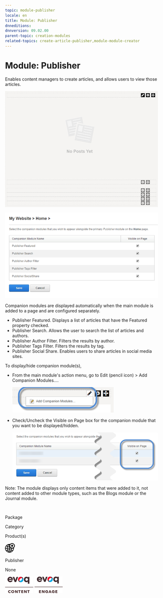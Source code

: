 ```yaml
---
topic: module-publisher
locale: en
title: Module: Publisher
dnneditions: 
dnnversion: 09.02.00
parent-topic: creation-modules
related-topics: create-article-publisher,module-module-creator
---
```


# Module: Publisher

Enables content managers to create articles, and allows users to view those articles.

  

![Publisher module](/images/scr-module-Publisher.png)

  
  

![Companion modules for the Publisher module](/images/scr-module-Publisher-companions.png)

  

Companion modules are displayed automatically when the main module is added to a page and are configured separately.

*   Publisher Featured. Displays a list of articles that have the Featured property checked.
*   Publisher Search. Allows the user to search the list of articles and authors.
*   Publisher Author Filter. Filters the results by author.
*   Publisher Tags Filter. Filters the results by tag.
*   Publisher Social Share. Enables users to share articles in social media sites.

To display/hide companion module(s),

*   From the main module's action menu, go to Edit (pencil icon) \> Add Companion Modules....  
    
    ![Edit (pencil icon) action menu > Add Companion Modules...](/images/scr-actionmenu-edit-addcompanionmodules.png)
    
      
    
*   Check/Uncheck the Visible on Page box for the companion module that you want to be displayed/hidden.  
    
    ![](/images/scr-companions-VisibleOnPage.png)
    
      
    

Note: The module displays only content items that were added to it, not content added to other module types, such as the Blogs module or the Journal module.

 

Package

Category

Product(s)

 ![icon](/images/ico-module-publisher.png) 

Publisher

None

 ![Evoq Content](/images/ico-evoq-content.png) ![Evoq Engage](/images/ico-evoq-engage.png)